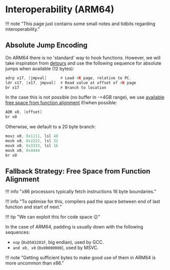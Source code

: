 # Interoperability (ARM64)

!!! note "This page just contains some small notes and tidbits regarding interoperability."


## Absolute Jump Encoding

On ARM64 there is no 'standard' way to hook functions. However, we will take inspiration from
[detours][detours] and use the following sequence for absolute jumps when available (12 bytes):  

```asm
adrp x17, [jmpval]      # Load 4K page, relative to PC.
ldr x17, [x17, jmpval]  # Read value at offset of 4K page
br x17                  # Branch to location
```

In the case this is not possible (no buffer in -+4GB range), we use [available free space from function alignment](#fallback-strategy-free-space-from-function-alignment)
if/when possible:

```asm
ADR x0, [offset]
br x0
```

Otherwise, we default to a 20 byte branch:

```asm
movz x0, 0x1111, lsl 48
movk x0, 0x2222, lsl 32
movk x0, 0x3333, lsl 16
movk x0, 0x4444
br x0
```

[detours]: https://github.com/microsoft/Detours/blob/4b8c659f549b0ab21cf649377c7a84eb708f5e68/src/detours.cpp#L981


## Fallback Strategy: Free Space from Function Alignment

!!! info "x86 processors typically fetch instructions 16 byte boundaries."

!!! info "To optimise for this, compilers pad the space between end of last function and start of next."

!!! tip "We can exploit this for code space 😉"

In the case of ARM64, padding is usually down with the following sequences:  
- `nop` (`0xD503201F`, big endian), used by GCC.  
- `and x0, x0` (`0x00000000`), used by MSVC.  

!!! note "Getting sufficient bytes to make good use of them in ARM64 is more uncommon than x86."